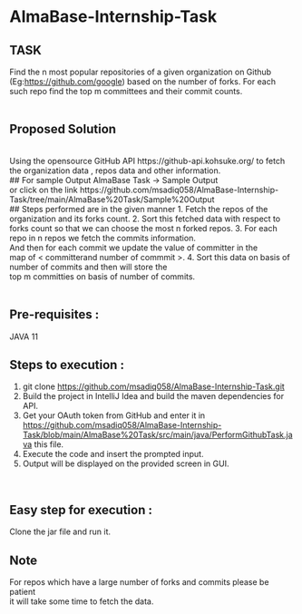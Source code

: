 # AlmaBase-Internship-Task<br>

## TASK <br>
Find the n most popular repositories of a given organization on Github (Eg:https://github.com/google) based on the number of forks. For each such repo find the top m committees and their commit counts. 
<br>
<br>
## Proposed Solution
<br>
Using the opensource GitHub API https://github-api.kohsuke.org/ to fetch the organization data , repos data and other information.
<br>
## For sample Output 
AlmaBase Task -> Sample Output<br>
or click on the link https://github.com/msadiq058/AlmaBase-Internship-Task/tree/main/AlmaBase%20Task/Sample%20Output 
<br>
## Steps performed are in the given manner
1. Fetch the repos of the organization and its forks count.
2. Sort this fetched data with respect to forks count so that we can choose the most n forked repos.
3. For each repo in n repos we fetch the commits information. <br>And then for each commit we update the value of committer in the <br>map of < committerand number of commmit >.
4. Sort this data on basis of number of commits and then will store the<br> top m committies on basis of number of commits.
<br>
<br>

## Pre-requisites :
 JAVA 11
 

## Steps to execution :

1. git clone https://github.com/msadiq058/AlmaBase-Internship-Task.git
2. Build the project in IntelliJ Idea and build the maven dependencies for API.
3. Get your OAuth token from GitHub and enter it in https://github.com/msadiq058/AlmaBase-Internship-Task/blob/main/AlmaBase%20Task/src/main/java/PerformGithubTask.java this file.
4. Execute the code and insert the prompted input.
5. Output will be displayed on the provided screen in GUI.
<br>

## Easy step for execution :

Clone the jar file and run it.<br>

## Note
For repos which have a large number of forks and commits please be patient<br> it will take some time to fetch the data.
